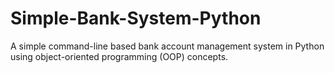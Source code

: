 # Simple-Bank-System-Python
A simple command-line based bank account management system in Python using object-oriented programming (OOP) concepts.

